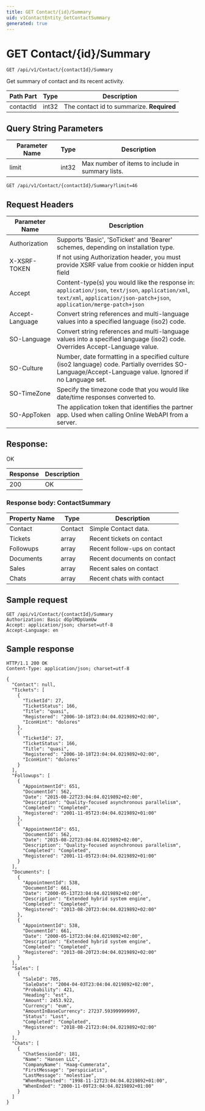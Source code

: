 ```yaml
---
title: GET Contact/{id}/Summary
uid: v1ContactEntity_GetContactSummary
generated: true
---
```


# GET Contact/{id}/Summary

```http
GET /api/v1/Contact/{contactId}/Summary
```

Get summary of contact and its recent activity.






| Path Part | Type | Description |
|-----------|------|-------------|
| contactId | int32 | The contact id to summarize. **Required** |


## Query String Parameters

| Parameter Name | Type |  Description |
|----------------|------|--------------|
| limit | int32 |  Max number of items to include in summary lists. |

```http
GET /api/v1/Contact/{contactId}/Summary?limit=46
```


## Request Headers

| Parameter Name | Description |
|----------------|-------------|
| Authorization  | Supports 'Basic', 'SoTicket' and 'Bearer' schemes, depending on installation type. |
| X-XSRF-TOKEN   | If not using Authorization header, you must provide XSRF value from cookie or hidden input field |
| Accept         | Content-type(s) you would like the response in: `application/json`, `text/json`, `application/xml`, `text/xml`, `application/json-patch+json`, `application/merge-patch+json` |
| Accept-Language | Convert string references and multi-language values into a specified language (iso2) code. |
| SO-Language | Convert string references and multi-language values into a specified language (iso2) code. Overrides Accept-Language value. |
| SO-Culture | Number, date formatting in a specified culture (iso2 language) code. Partially overrides SO-Language/Accept-Language value. Ignored if no Language set. |
| SO-TimeZone | Specify the timezone code that you would like date/time responses converted to. |
| SO-AppToken | The application token that identifies the partner app. Used when calling Online WebAPI from a server. |


## Response:

OK

| Response | Description |
|----------------|-------------|
| 200 | OK |

### Response body: ContactSummary

| Property Name | Type |  Description |
|----------------|------|--------------|
| Contact | Contact | Simple Contact data. |
| Tickets | array | Recent tickets on contact |
| Followups | array | Recent follow-ups on contact |
| Documents | array | Recent documents on contact |
| Sales | array | Recent sales on contact |
| Chats | array | Recent chats with contact |

## Sample request

```http!
GET /api/v1/Contact/{contactId}/Summary
Authorization: Basic dGplMDpUamUw
Accept: application/json; charset=utf-8
Accept-Language: en
```

## Sample response

```http_
HTTP/1.1 200 OK
Content-Type: application/json; charset=utf-8

{
  "Contact": null,
  "Tickets": [
    {
      "TicketId": 27,
      "TicketStatus": 166,
      "Title": "quasi",
      "Registered": "2006-10-18T23:04:04.0219892+02:00",
      "IconHint": "dolores"
    },
    {
      "TicketId": 27,
      "TicketStatus": 166,
      "Title": "quasi",
      "Registered": "2006-10-18T23:04:04.0219892+02:00",
      "IconHint": "dolores"
    }
  ],
  "Followups": [
    {
      "AppointmentId": 651,
      "DocumentId": 562,
      "Date": "2015-08-22T23:04:04.0219892+02:00",
      "Description": "Quality-focused asynchronous parallelism",
      "Completed": "Completed",
      "Registered": "2001-11-05T23:04:04.0219892+01:00"
    },
    {
      "AppointmentId": 651,
      "DocumentId": 562,
      "Date": "2015-08-22T23:04:04.0219892+02:00",
      "Description": "Quality-focused asynchronous parallelism",
      "Completed": "Completed",
      "Registered": "2001-11-05T23:04:04.0219892+01:00"
    }
  ],
  "Documents": [
    {
      "AppointmentId": 538,
      "DocumentId": 661,
      "Date": "2000-05-13T23:04:04.0219892+02:00",
      "Description": "Extended hybrid system engine",
      "Completed": "Completed",
      "Registered": "2013-08-20T23:04:04.0219892+02:00"
    },
    {
      "AppointmentId": 538,
      "DocumentId": 661,
      "Date": "2000-05-13T23:04:04.0219892+02:00",
      "Description": "Extended hybrid system engine",
      "Completed": "Completed",
      "Registered": "2013-08-20T23:04:04.0219892+02:00"
    }
  ],
  "Sales": [
    {
      "SaleId": 705,
      "SaleDate": "2004-04-03T23:04:04.0219892+02:00",
      "Probability": 421,
      "Heading": "est",
      "Amount": 2453.922,
      "Currency": "eum",
      "AmountInBaseCurrency": 27237.593999999997,
      "Status": "Lost",
      "Completed": "Completed",
      "Registered": "2018-08-21T23:04:04.0219892+02:00"
    }
  ],
  "Chats": [
    {
      "ChatSessionId": 181,
      "Name": "Hansen LLC",
      "CompanyName": "Haag-Cummerata",
      "FirstMessage": "perspiciatis",
      "LastMessage": "molestiae",
      "WhenRequested": "1998-11-12T23:04:04.0219892+01:00",
      "WhenEnded": "2000-11-09T23:04:04.0219892+01:00"
    }
  ]
}
```